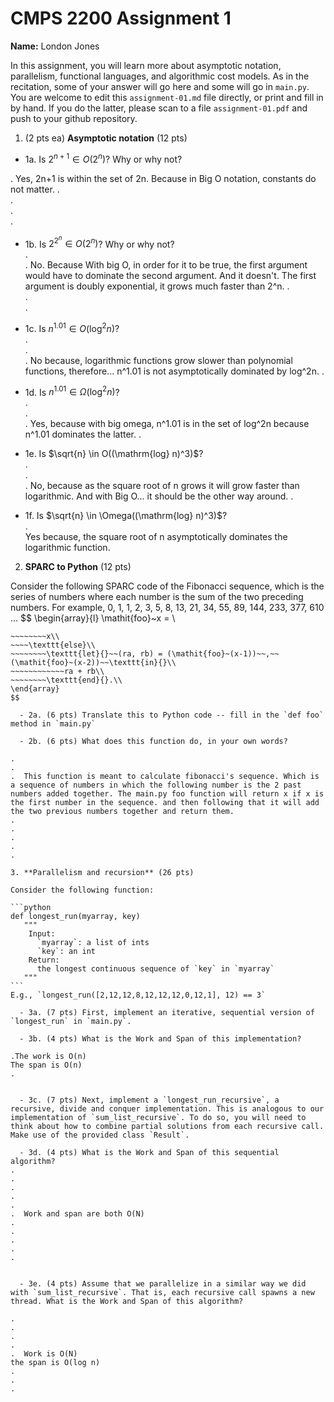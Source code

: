 

# CMPS 2200 Assignment 1

**Name:**  London Jones


In this assignment, you will learn more about asymptotic notation, parallelism, functional languages, and algorithmic cost models. As in the recitation, some of your answer will go here and some will go in `main.py`. You are welcome to edit this `assignment-01.md` file directly, or print and fill in by hand. If you do the latter, please scan to a file `assignment-01.pdf` and push to your github repository. 
  
  

1. (2 pts ea) **Asymptotic notation** (12 pts)

  - 1a. Is $2^{n+1} \in O(2^n)$? Why or why not?

.  Yes, 2n+1 is within the set of 2n. Because in Big O notation, constants do not matter. 
.  
.  
.  
. 
  - 1b. Is $2^{2^n} \in O(2^n)$? Why or why not?     
.  
.  No. Because With big O, in order for it to be true, the first argument would have to dominate the second argument. And it doesn't. The first argument is doubly exponential, it grows much faster than 2^n. 
.  
.  
.  
  - 1c. Is $n^{1.01} \in O(\mathrm{log}^2 n)$?    
.  
.  
.  No because, logarithmic functions grow slower than polynomial functions, therefore... n^1.01 is not asymptotically dominated by log^2n. 
.  

  - 1d. Is $n^{1.01} \in \Omega(\mathrm{log}^2 n)$?  
.  
.  
.  Yes, because with big omega, n^1.01 is in the set of log^2n because n^1.01 dominates the latter. 
.  
  - 1e. Is $\sqrt{n} \in O((\mathrm{log} n)^3)$?  
.  
.  
.  No, because as the square root of n grows it will grow faster than logarithmic. And with Big O... it should be the other way around. 
.  
  - 1f. Is $\sqrt{n} \in \Omega((\mathrm{log} n)^3)$?  
.  
Yes because, the square root of n asymptotically dominates the logarithmic function. 

2. **SPARC to Python** (12 pts)

Consider the following SPARC code of the Fibonacci sequence, which is the series of numbers where each number is the sum of the two preceding numbers. For example, 0, 1, 1, 2, 3, 5, 8, 13, 21, 34, 55, 89, 144, 233, 377, 610 ... 
$$
\begin{array}{l}
\mathit{foo}~x =   \\
~~~~\texttt{if}{}~~x \le 1~~\texttt{then}{}\\
~~~~~~~~x\\   
~~~~\texttt{else}\\
~~~~~~~~\texttt{let}{}~~(ra, rb) = (\mathit{foo}~(x-1))~~,~~(\mathit{foo}~(x-2))~~\texttt{in}{}\\  
~~~~~~~~~~~~ra + rb\\  
~~~~~~~~\texttt{end}{}.\\
\end{array}
$$ 

  - 2a. (6 pts) Translate this to Python code -- fill in the `def foo` method in `main.py`  

  - 2b. (6 pts) What does this function do, in your own words?  

.  
.  
.  This function is meant to calculate fibonacci's sequence. Which is a sequence of numbers in which the following number is the 2 past numbers added together. The main.py foo function will return x if x is the first number in the sequence. and then following that it will add the two previous numbers together and return them. 
.  
.  
.  
.  
.  

3. **Parallelism and recursion** (26 pts)

Consider the following function:  

```python
def longest_run(myarray, key)
   """
    Input:
      `myarray`: a list of ints
      `key`: an int
    Return:
      the longest continuous sequence of `key` in `myarray`
   """
```
E.g., `longest_run([2,12,12,8,12,12,12,0,12,1], 12) == 3`  
 
  - 3a. (7 pts) First, implement an iterative, sequential version of `longest_run` in `main.py`.  

  - 3b. (4 pts) What is the Work and Span of this implementation?  

.The work is O(n)
The span is O(n)
.  


  - 3c. (7 pts) Next, implement a `longest_run_recursive`, a recursive, divide and conquer implementation. This is analogous to our implementation of `sum_list_recursive`. To do so, you will need to think about how to combine partial solutions from each recursive call. Make use of the provided class `Result`.   

  - 3d. (4 pts) What is the Work and Span of this sequential algorithm?  
.  
.  
.  
.  
.  
.  Work and span are both O(N)
.  
.  
.  
.  
.  


  - 3e. (4 pts) Assume that we parallelize in a similar way we did with `sum_list_recursive`. That is, each recursive call spawns a new thread. What is the Work and Span of this algorithm?  

.  
.  
.  
.  
.  Work is O(N)
the span is O(log n)
.  
.  
.  

